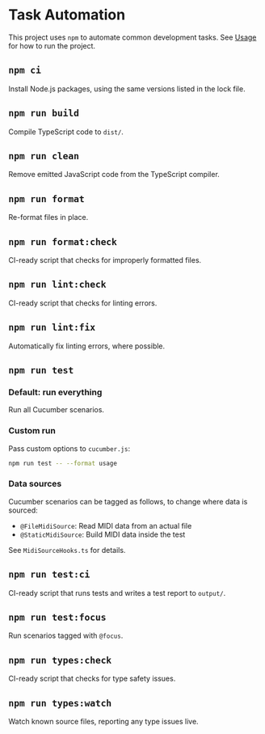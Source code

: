 # Task Automation

This project uses `npm` to automate common development tasks. See [Usage](./usage.md) for how to
run the project.

## `npm ci`

Install Node.js packages, using the same versions listed in the lock file.

## `npm run build`

Compile TypeScript code to `dist/`.

## `npm run clean`

Remove emitted JavaScript code from the TypeScript compiler.

## `npm run format`

Re-format files in place.

## `npm run format:check`

CI-ready script that checks for improperly formatted files.

## `npm run lint:check`

CI-ready script that checks for linting errors.

## `npm run lint:fix`

Automatically fix linting errors, where possible.

## `npm run test`

### Default: run everything

Run all Cucumber scenarios.

### Custom run

Pass custom options to `cucumber.js`:

```sh
npm run test -- --format usage
```

### Data sources

Cucumber scenarios can be tagged as follows, to change where data is sourced:

- `@FileMidiSource`: Read MIDI data from an actual file
- `@StaticMidiSource`: Build MIDI data inside the test

See `MidiSourceHooks.ts` for details.

## `npm run test:ci`

CI-ready script that runs tests and writes a test report to `output/`.

## `npm run test:focus`

Run scenarios tagged with `@focus`.

## `npm run types:check`

CI-ready script that checks for type safety issues.

## `npm run types:watch`

Watch known source files, reporting any type issues live.
